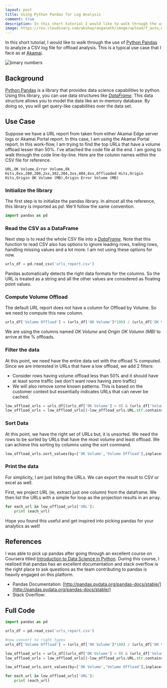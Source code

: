 ```yaml
---
layout: post
title: Using Python Pandas for Log Analysis
comment: true
description: In this short tutorial I would like to walk through the use of Python Pandas to analyze a CSV log file for offload analysis.
image: https://res.cloudinary.com/akshayranganath/image/upload/f_auto,q_auto/blog/binary-2910663_1280.jpg
---
```


In this short tutorial, I would like to walk through the use of [Python Pandas](https://pandas.pydata.org/) to analyze a CSV log file for offload analysis. This is a typical use case that I face as at [Akamai](https://www.akamai.com/). 

![binary numbers](https://res.cloudinary.com/akshayranganath/image/upload/f_auto,q_auto/blog/binary-2910663_1280.jpg)

## Background

[Python Pandas](https://pandas.pydata.org/) is a library that provides data science capabilities to python. Using this library, you can use data structures like _[DataFrame](http://pandas.pydata.org/pandas-docs/stable/reference/frame.html)_. This data structure allows you to model the data like an in-memory database. By doing so, you will get query-like capabilities over the data set.

## Use Case

Suppose we have a URL report from taken from either Akamai Edge server logs or Akamai Portal report. In this case, I am using the Akamai Portal report. In this work-flow, I am trying to find the top URLs that have a volume offload lesser than 50%. I've attached the code file at the end. I am going to walk through the code line-by-line. Here are the column names within the CSV file for reference.

	URL,OK Volume,Error Volume,Ok Hits,0xx,200,206,2xx,302,304,3xx,404,4xx,Offloaded Hits,Origin Hits,Origin OK Volume (MB),Origin Error Volume (MB)


### Initialize the library

The first step is to initialize the pandas library. In almost all the reference, this library is imported as _pd_. We'll follow the same convention.

```python
import pandas as pd
```

### Read the CSV as a DataFrame

Next step is to read the whole CSV file into a _[DataFrame](https://www.coursera.org/learn/python-data-analysis)_.  Note that this function to read CSV also has options to ignore leading rows, trailing rows, handling missing values and a lot more. I am not using these options for now.

```python
urls_df = pd.read_csv('urls_report.csv')
```

Pandas automatically detects the right data formats for the columns. So the URL is treated as a string and all the other values are considered as floating point values.

### Compute Volume Offload

The default URL report does not have a column for Offload by Volume. So we need to compute this new column.

```python
urls_df['Volume Offload'] = (urls_df['OK Volume']*100) / (urls_df['OK Volume'] + urls_df['Origin OK Volume (MB)'])
```

We are using the columns named _OK Volume_ and _Origin OK Volumn (MB)_ to arrive at the % offloads.

### Filter the data

At this point, we need have the entire data set with the offload % computed. Since we are interested in URLs that have a low offload, we add 2 filters:

- Consider rows having volume offload less than 50% and it should have at least some traffic (we don't want rows having zero traffic)
- We will also remove some known patterns. This is based on the customer context but essentially indicates URLs that can never be cached.

```python
low_offload_urls = urls_df[(urls_df['OK Volume'] > 0) & (urls_df['Volume Offload']<50.0)]
low_offload_urls = low_offload_urls[(~low_offload_urls.URL.str.contains("some-pattern.net")) & (~low_offload_urls.URL.str.contains("/statful-apis/")) ]
```

### Sort Data

At this point, we have the right set of URLs but, it is unsorted. We need the rows to be sorted by URLs that have the most volume and least offload. We can achieve this sorting by columns using the sort command.

```python
low_offload_urls.sort_values(by=['OK Volume','Volume Offload'],inplace=True, ascending=['True','False'])
```

### Print the data

For simplicity, I am just listing the URLs. We can export the result to CSV or excel as well.

First, we project _URL_ (ie, extract just one column) from the dataframe. We then list the URLs with a simple for loop as the projection results in an array.

```python
for each_url in low_offload_urls['URL']:
	print (each_url)
```


Hope you found this useful and get inspired into picking pandas for your analytics as well!


## References

I was able to pick up pandas after going through an excellent course on Coursera titled [Introduction to Data Science in Python](https://www.coursera.org/learn/python-data-analysis). During this course, I realized that pandas has an excellent documentation and stack overflow is the right place to ask questions as the team contributing to pandas is heavily engaged on this platform.

- Pandas Documentation: [http://pandas.pydata.org/pandas-docs/stable/](http://pandas.pydata.org/pandas-docs/stable/)
- Stack Overflow: 

## Full Code

```python
import pandas as pd

urls_df = pd.read_csv('urls_report.csv')

#now convert to right types
urls_df['Volume Offload'] = (urls_df['OK Volume']*100) / (urls_df['OK Volume'] + urls_df['Origin OK Volume (MB)'])

low_offload_urls = urls_df[(urls_df['OK Volume'] > 0) & (urls_df['Volume Offload']<50.0)]
low_offload_urls = low_offload_urls[(~low_offload_urls.URL.str.contains("some-pattern.net")) & (~low_offload_urls.URL.str.contains("stateful-apis")) ]

low_offload_urls.sort_values(by=['OK Volume','Volume Offload'],inplace=True, ascending=['True','False'])

for each_url in low_offload_urls['URL']:
	print (each_url)
	
```
